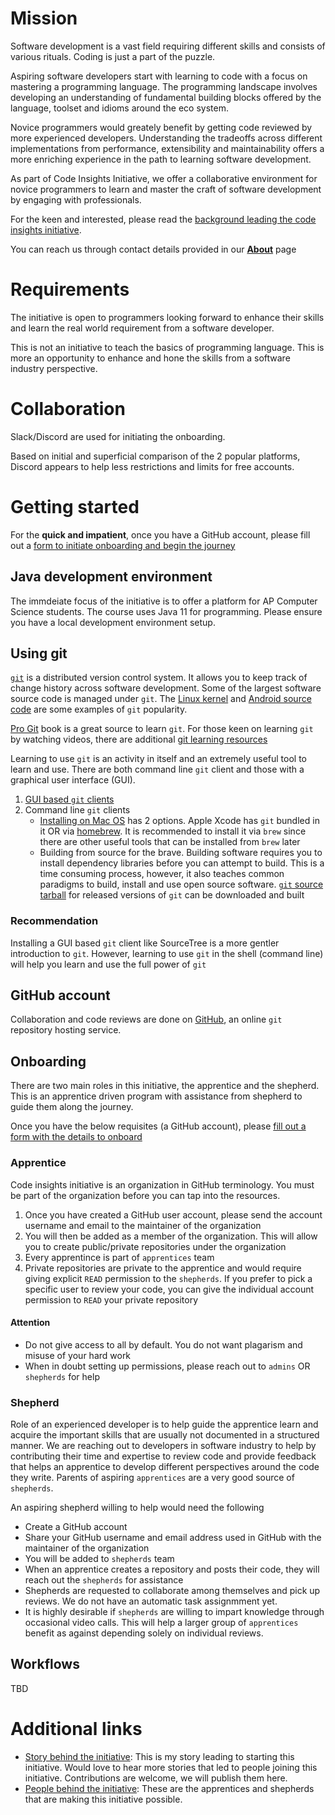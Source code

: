 # Mission

Software development is a vast field requiring different skills and consists of various rituals. Coding is just a part of the puzzle.

Aspiring software developers start with learning to code with a focus on mastering a programming language. The programming landscape involves developing an understanding of fundamental building blocks offered by the language, toolset and idioms around the eco system.

Novice programmers would greately benefit by getting code reviewed by more experienced developers. Understanding the tradeoffs across different implementations from performance, extensibility and maintainability offers a more enriching experience in the path to learning software development.

As part of Code Insights Initiative, we offer a collaborative environment for novice programmers to learn and master the craft of software development by engaging with professionals.

For the keen and interested, please read the [background leading the code insights initiative](background.md).

You can reach us through contact details provided in our [**About**](about.md) page

# Requirements

The initiative is open to programmers looking forward to enhance their skills and learn the real world requirement from a software developer.

This is not an initiative to teach the basics of programming language. This is more an opportunity to enhance and hone the skills from a software industry perspective.

# Collaboration

Slack/Discord are used for initiating the onboarding.

Based on initial and superficial comparison of the 2 popular platforms, Discord appears to help less restrictions and limits for free accounts.

# Getting started

For the **quick and impatient**, once you have a GitHub account, please fill out a <a href="https://forms.gle/ZWMwWXYjgdfWcBBf7" target="_blank">form to initiate onboarding and begin the journey</a>


## Java development environment

The immdeiate focus of the initiative is to offer a platform for AP Computer Science students. The course uses Java 11 for programming. Please ensure you have a local development environment setup.

## Using git

[`git`](https://git-scm.com) is a distributed version control system. It allows you to keep track of change history across software development. Some of the largest software source code is managed under `git`. The [Linux kernel](https://git.kernel.org/pub/scm/linux/kernel/git/torvalds/linux.git/about/) and [Android source code](https://android.googlesource.com/?format=HTML) are some examples of `git` popularity.

[Pro Git](https://git-scm.com/book/en/v2) book is a great source to learn `git`. For those keen on learning `git` by watching videos, there are additional [git learning resources](https://git-scm.com/doc)

Learning to use `git` is an activity in itself and an extremely useful tool to learn and use. There are both command line `git` client and those with a graphical user interface (GUI).

1. [GUI based `git` clients](https://git-scm.com/downloads/guis)
2. Command line `git` clients
	* [Installing on Mac OS](https://git-scm.com/download/mac) has 2 options. Apple Xcode has `git` bundled in it OR via [homebrew](https://brew.sh). It is recommended to install it via `brew` since there are other useful tools that can be installed from `brew` later
	* Building from source for the brave. Building software requires you to install dependency libraries before you can attempt to build. This is a time consuming process, however, it also teaches common paradigms to build, install and use open source software. [`git` source tarball](https://mirrors.edge.kernel.org/pub/software/scm/git/) for released versions of `git` can be downloaded and built

### Recommendation
Installing a GUI based `git` client like SourceTree is a more gentler introduction to `git`. However, learning to use `git` in the shell (command line) will help you learn and use the full power of `git`

## GitHub account

Collaboration and code reviews are done on [GitHub](https://www.github.com/), an online `git` repository hosting service.

## Onboarding

There are two main roles in this initiative, the apprentice and the shepherd. This is an apprentice driven program with assistance from shepherd to guide them along the journey.

Once you have the below requisites (a GitHub account), please 
<a href="https://forms.gle/ZWMwWXYjgdfWcBBf7" target="_blank">fill out a form with the details to onboard</a>

### Apprentice

Code insights initiative is an organization in GitHub terminology. You must be part of the organization before you can tap into the resources.

1. Once you have created a GitHub user account, please send the account username and email to the maintainer of the organization
2. You will then be added as a member of the organization. This will allow you to create public/private repositories under the organization
3. Every apprentince is part of `apprentices` team
4. Private repositories are private to the apprentice and would require giving explicit `READ` permission to the `shepherds`. If you prefer to pick a specific user to review your code, you can give the individual account permission to `READ` your private repository

#### Attention
* Do not give access to all by default. You do not want plagarism and misuse of your hard work
* When in doubt setting up permissions, please reach out to `admins` OR `shepherds` for help

### Shepherd

Role of an experienced developer is to help guide the apprentice learn and acquire the important skills that are usually not documented in a structured manner. We are reaching out to developers in software industry to help by contributing their time and expertise to review code and provide feedback that helps an apprentice to develop different perspectives around the code they write. Parents of aspiring `apprentices` are a very good source of `shepherds`.

An aspiring shepherd willing to help would need the following

* Create a GitHub account
* Share your GitHub username and email address used in GitHub with the maintainer of the organization
* You will be added to `shepherds` team
* When an apprentice creates a repository and posts their code, they will reach out the `shepherds` for assistance
* Shepherds are requested to collaborate among themselves and pick up reviews. We do not have an automatic task assignmment yet.
* It is highly desirable if `shepherds` are willing to impart knowledge through occasional video calls. This will help a larger group of `apprentices` benefit as against depending solely on individual reviews.

## Workflows
TBD


# Additional links

* [Story behind the initiative](background.md): This is my story leading to starting this initiative. Would love to hear more stories that led to people joining this initiative. Contributions are welcome, we will publish them here.
* [People behind the initiative](about.md): These are the apprentices and shepherds that are making this initiative possible.

